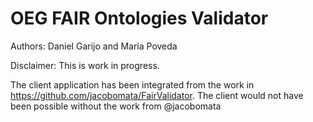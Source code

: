 # OEG FAIR Ontologies Validator

Authors: Daniel Garijo and María Poveda

Disclaimer: This is work in progress.

The client application has been integrated from the work in https://github.com/jacobomata/FairValidator. The client would not have been possible without the work from @jacobomata
